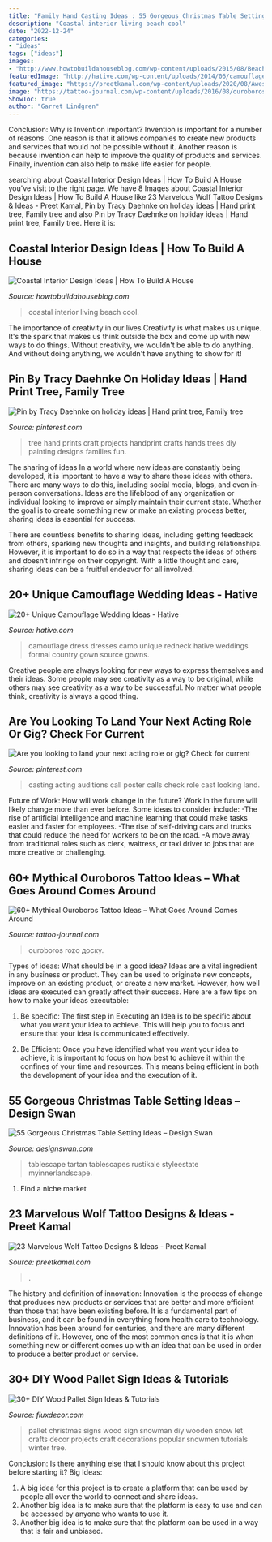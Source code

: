 ```yaml
---
title: "Family Hand Casting Ideas : 55 Gorgeous Christmas Table Setting Ideas – Design Swan"
description: "Coastal interior living beach cool"
date: "2022-12-24"
categories:
- "ideas"
tags: ["ideas"]
images:
- "http://www.howtobuildahouseblog.com/wp-content/uploads/2015/08/Beach-Style-Living-Room.jpg"
featuredImage: "http://hative.com/wp-content/uploads/2014/06/camouflage-wedding-ideas/3-camouflage-wedding-dress.jpg"
featured_image: "https://preetkamal.com/wp-content/uploads/2020/08/Awesome-Wolf-Tattoo-Design-River-On-Arm.jpg"
image: "https://tattoo-journal.com/wp-content/uploads/2016/08/ouroboros-tattoo26-650x650.jpg"
ShowToc: true
author: "Garret Lindgren"
---
```



Conclusion: Why is Invention important?
Invention is important for a number of reasons. One reason is that it allows companies to create new products and services that would not be possible without it. Another reason is because invention can help to improve the quality of products and services. Finally, invention can also help to make life easier for people.

	

		
searching about Coastal Interior Design Ideas | How To Build A House you've visit to the right page. We have 8 Images about Coastal Interior Design Ideas | How To Build A House like 23 Marvelous Wolf Tattoo Designs &amp; Ideas - Preet Kamal, Pin by Tracy Daehnke on holiday ideas | Hand print tree, Family tree and also Pin by Tracy Daehnke on holiday ideas | Hand print tree, Family tree. Here it is:
		
    
## Coastal Interior Design Ideas | How To Build A House

<img loading=lazy src="http://www.howtobuildahouseblog.com/wp-content/uploads/2015/08/Beach-Style-Living-Room.jpg" onerror="this.onerror=null;this.src='https://tse2.mm.bing.net/th?id=OIP.NyZJTDYKRNqkd0vJQHW5EwHaK5&amp;pid=15.1';" alt="Coastal Interior Design Ideas | How To Build A House">

_Source: howtobuildahouseblog.com_

>coastal interior living beach cool. 

	

The importance of creativity in our lives
Creativity is what makes us unique. It's the spark that makes us think outside the box and come up with new ways to do things. Without creativity, we wouldn't be able to do anything. And without doing anything, we wouldn't have anything to show for it!

    
## Pin By Tracy Daehnke On Holiday Ideas | Hand Print Tree, Family Tree

<img loading=lazy src="https://i.pinimg.com/736x/ec/44/88/ec44883c157b6f06661d04dfb6e49713--hand-print-tree-family-hand-prints.jpg" onerror="this.onerror=null;this.src='https://tse1.mm.bing.net/th?id=OIP.le9kw8Gy-QVQqh8Ffe2_3AHaJ4&amp;pid=15.1';" alt="Pin by Tracy Daehnke on holiday ideas | Hand print tree, Family tree">

_Source: pinterest.com_

>tree hand prints craft projects handprint crafts hands trees diy painting designs families fun. 

	

The sharing of ideas
In a world where new ideas are constantly being developed, it is important to have a way to share those ideas with others. There are many ways to do this, including social media, blogs, and even in-person conversations.
Ideas are the lifeblood of any organization or individual looking to improve or simply maintain their current state. Whether the goal is to create something new or make an existing process better, sharing ideas is essential for success.

There are countless benefits to sharing ideas, including getting feedback from others, sparking new thoughts and insights, and building relationships. However, it is important to do so in a way that respects the ideas of others and doesn’t infringe on their copyright. With a little thought and care, sharing ideas can be a fruitful endeavor for all involved.

    
## 20+ Unique Camouflage Wedding Ideas - Hative

<img loading=lazy src="http://hative.com/wp-content/uploads/2014/06/camouflage-wedding-ideas/3-camouflage-wedding-dress.jpg" onerror="this.onerror=null;this.src='https://tse1.mm.bing.net/th?id=OIP.hTpEcNAftSVr6QVZdrmEoQHaJ4&amp;pid=15.1';" alt="20+ Unique Camouflage Wedding Ideas - Hative">

_Source: hative.com_

>camouflage dress dresses camo unique redneck hative weddings formal country gown source gowns. 

	

Creative people are always looking for new ways to express themselves and their ideas. Some people may see creativity as a way to be original, while others may see creativity as a way to be successful. No matter what people think, creativity is always a good thing.

    
## Are You Looking To Land Your Next Acting Role Or Gig? Check For Current

<img loading=lazy src="https://i.pinimg.com/736x/c1/a5/d2/c1a5d2460599b0001f8bf383a7f04555--casting-calls-poster-ideas.jpg" onerror="this.onerror=null;this.src='https://tse2.mm.bing.net/th?id=OIP.NVY3sRghanbWO6wgkn52lgHaLG&amp;pid=15.1';" alt="Are you looking to land your next acting role or gig? Check for current">

_Source: pinterest.com_

>casting acting auditions call poster calls check role cast looking land. 

	

Future of Work: How will work change in the future?
Work in the future will likely change more than ever before. Some ideas to consider include:
-The rise of artificial intelligence and machine learning that could make tasks easier and faster for employees. 
-The rise of self-driving cars and trucks that could reduce the need for workers to be on the road. 
-A move away from traditional roles such as clerk, waitress, or taxi driver to jobs that are more creative or challenging.

    
## 60+ Mythical Ouroboros Tattoo Ideas – What Goes Around Comes Around

<img loading=lazy src="https://tattoo-journal.com/wp-content/uploads/2016/08/ouroboros-tattoo26-650x650.jpg" onerror="this.onerror=null;this.src='https://tse4.mm.bing.net/th?id=OIP.9upLDnECT9XyXkwtKbIewAHaHa&amp;pid=15.1';" alt="60+ Mythical Ouroboros Tattoo Ideas – What Goes Around Comes Around">

_Source: tattoo-journal.com_

>ouroboros rozo доску. 

	

Types of ideas: What should be in a good idea?
Ideas are a vital ingredient in any business or product. They can be used to originate new concepts, improve on an existing product, or create a new market. However, how well ideas are executed can greatly affect their success. Here are a few tips on how to make your ideas executable:
1. Be specific: The first step in Executing an Idea is to be specific about what you want your idea to achieve. This will help you to focus and ensure that your idea is communicated effectively.

2. Be Efficient: Once you have identified what you want your idea to achieve, it is important to focus on how best to achieve it within the confines of your time and resources. This means being efficient in both the development of your idea and the execution of it.


    
## 55 Gorgeous Christmas Table Setting Ideas – Design Swan

<img loading=lazy src="https://img.designswan.com/2015/12/xmasTable/28.jpg" onerror="this.onerror=null;this.src='https://tse3.mm.bing.net/th?id=OIP.-NmYtb-GlNyYVCd4PI7saQHaJ4&amp;pid=15.1';" alt="55 Gorgeous Christmas Table Setting Ideas – Design Swan">

_Source: designswan.com_

>tablescape tartan tablescapes rustikale styleestate myinnerlandscape. 

	

1. Find a niche market 

    
## 23 Marvelous Wolf Tattoo Designs &amp; Ideas - Preet Kamal

<img loading=lazy src="https://preetkamal.com/wp-content/uploads/2020/08/Awesome-Wolf-Tattoo-Design-River-On-Arm.jpg" onerror="this.onerror=null;this.src='https://tse3.mm.bing.net/th?id=OIP.ncS7JergR39vNZmpzSWkjQHaME&amp;pid=15.1';" alt="23 Marvelous Wolf Tattoo Designs &amp; Ideas - Preet Kamal">

_Source: preetkamal.com_

>. 

	

The history and definition of innovation:
Innovation is the process of change that produces new products or services that are better and more efficient than those that have been existing before. It is a fundamental part of business, and it can be found in everything from health care to technology. Innovation has been around for centuries, and there are many different definitions of it. However, one of the most common ones is that it is when something new or different comes up with an idea that can be used in order to produce a better product or service.

    
## 30+ DIY Wood Pallet Sign Ideas &amp; Tutorials

<img loading=lazy src="http://fluxdecor.com/wp-content/uploads/2016/11/wood-pallet-signs/15-wood-pallet-signs.jpg" onerror="this.onerror=null;this.src='https://tse4.mm.bing.net/th?id=OIP.nlexac-po2EG0n2D2VFOuAHaNJ&amp;pid=15.1';" alt="30+ DIY Wood Pallet Sign Ideas &amp; Tutorials">

_Source: fluxdecor.com_

>pallet christmas signs wood sign snowman diy wooden snow let crafts decor projects craft decorations popular snowmen tutorials winter tree. 

	

Conclusion: Is there anything else that I should know about this project before starting it?
Big Ideas:
1. A big idea for this project is to create a platform that can be used by people all over the world to connect and share ideas.
2. Another big idea is to make sure that the platform is easy to use and can be accessed by anyone who wants to use it.
3. Another big idea is to make sure that the platform can be used in a way that is fair and unbiased.

